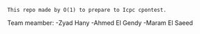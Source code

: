     This repo made by O(1) to prepare to Icpc cpontest.

Team meamber:
-Zyad Hany
-Ahmed El Gendy
-Maram El Saeed
